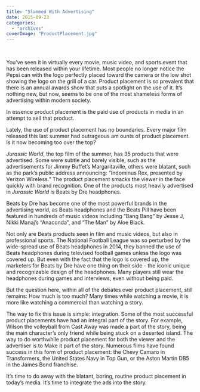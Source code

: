 ```yaml
---
title: "Slammed With Advertising"
date: 2015-09-23
categories: 
  - "archives"
coverImage: "ProductPlacement.jpg"
---
```


 

You’ve seen it in virtually every movie, music video, and sports event that has been released within your lifetime. Most people no longer notice the Pepsi can with the logo perfectly placed toward the camera or the low shot showing the logo on the grill of a car. Product placement is so prevalent that there is an annual awards show that puts a spotlight on the use of it. It’s nothing new, but now, seems to be one of the most shameless forms of advertising within modern society.

In essence product placement is the paid use of products in media in an attempt to sell that product.

Lately, the use of product placement has no boundaries. Every major film released this last summer had outrageous am ounts of product placement. Is it now becoming too over the top?

_Jurassic World_, the top film of the summer, has 35 products that were advertised. Some were subtle and barely visible, such as the advertisements for Jimmy Buffet’s Margaritaville, others were blatant, such as the park’s public address announcing: “Indominus Rex, presented by Verizon Wireless.” The product placement smacks the viewer in the face quickly with brand recognition. One of the products most heavily advertised in _Jurassic World_ is Beats by Dre headphones.

Beats by Dre has become one of the most powerful brands in the advertising world, as Beats headphones and the Beats Pill have been featured in hundreds of music videos including “Bang Bang” by Jesse J, Nikki Manaj’s “Anaconda”, and “The Man” by Aloe Black.

Not only are Beats products seen in film and music videos, but also in professional sports. The National Football League was so perturbed by the wide-spread use of Beats headphones in 2014, they banned the use of Beats headphones during televised football games unless the logo was covered up. But even with the fact that the logo is covered up, the marketers for Beats by Dre have one thing on their side - the iconic unique and recognizable design of the headphones. Many players still wear the headphones during games and interviews, even without being paid.

But the question here, within all of the debates over product placement, still remains: How much is too much? Many times while watching a movie, it is more like watching a commercial than watching a story.

The way to fix this issue is simple: integration. Some of the most successful product placements have had an integral part of the story. For example, Wilson the volleyball from Cast Away was made a part of the story, being the main character’s only friend while being stuck on a deserted island. The way to do worthwhile product placement for both the viewer and the advertiser is to Make it part of the story. Numerous films have found success in this form of product placement: the Chevy Camaro in Transformers, the United States Navy in Top Gun, or the Aston Martin DB5 in the James Bond franchise.

It’s time to do away with the blatant, boring, routine product placement in today’s media. It’s time to integrate the ads into the story.
